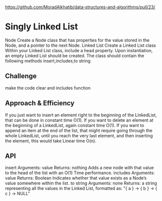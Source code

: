 
https://github.com/MoradAlkhatib/data-structures-and-algorithms/pull/23/
# Singly Linked List
Node
Create a Node class that has properties for the value stored in the Node, and a pointer to the next Node.
Linked List
Create a Linked List class
Within your Linked List class, include a head property.
Upon instantiation, an empty Linked List should be created.
The class should contain the following methods
insert,includes,to string


## Challenge
make the code clear and includes function 

## Approach & Efficiency
<!-- What approach did you take? Why? What is the Big O space/time for this approach? -->
If you just want to insert an element right to the beginning of the LinkedList, that can be done in constant time O(1).
If you want to delete an element at the beginning of a LinkedList, again constant time O(1).
If you want to append an item at the end of the list, that might require going through the whole LinkedList, until you reach the very last element, and then inserting the element, this would take Linear time O(n).
## API
<!-- Description of each method publicly available to your Linked List -->
insert
Arguments: value
Returns: nothing
Adds a new node with that value to the head of the list with an O(1) Time performance.
includes
Arguments: value
Returns: Boolean
Indicates whether that value exists as a Node’s value somewhere within the list.
to string
Arguments: none
Returns: a string representing all the values in the Linked List, formatted as:
"{ a } -> { b } -> { c } -> NULL"
